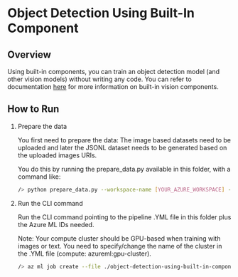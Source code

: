 # Object Detection Using Built-In Component

## Overview

Using built-in components, you can train an object detection model (and other vision models) without writing any code. You can refer to documentation [here](https://github.com/Azure/azureml-assets/tree/main/training/vision/components/README.md) for more information on built-in vision components.


## How to Run

1. Prepare the data

    You first need to prepare the data: The image based datasets need to be uploaded and later the JSONL dataset needs to be generated based on the uploaded images URIs.

    You do this by running the prepare_data.py available in this folder, with a command like:

    ``` bash
    /> python prepare_data.py --workspace-name [YOUR_AZURE_WORKSPACE] --resource-group [YOUR_AZURE_RESOURCE_GROUP] --subscription [YOUR_AZURE_SUBSCRIPTION]
    ```

1. Run the CLI command

    Run the CLI command pointing to the pipeline .YML file in this folder plus the Azure ML IDs needed.

    Note: Your compute cluster should be GPU-based when training with images or text. You need to specify/change the name of the cluster in the .YML file (compute: azureml:gpu-cluster).

    ``` bash
    /> az ml job create --file ./object-detection-using-built-in-component.yml --workspace-name [YOUR_AZURE_WORKSPACE] --resource-group [YOUR_AZURE_RESOURCE_GROUP] --subscription [YOUR_AZURE_SUBSCRIPTION]
    ```
